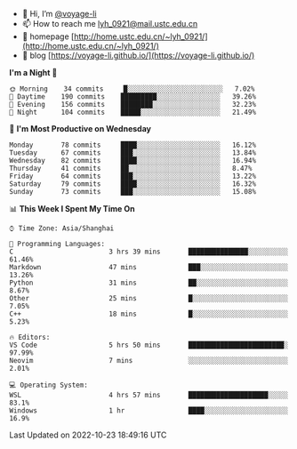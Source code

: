 - 👋 Hi, I’m [@voyage-li](https://github.com/voyage-li/)
- 📫 How to reach me [lyh_0921@mail.ustc.edu.cn](mailto:lyh_0921@mail.ustc.edu.cn)
- 👯 homepage [http://home.ustc.edu.cn/~lyh_0921/](http://home.ustc.edu.cn/~lyh_0921/)
- 🥤 blog [https://voyage-li.github.io/](https://voyage-li.github.io/)

<!--START_SECTION:waka-->
**I'm a Night 🦉** 

```text
🌞 Morning    34 commits     █░░░░░░░░░░░░░░░░░░░░░░░░   7.02% 
🌆 Daytime    190 commits    █████████░░░░░░░░░░░░░░░░   39.26% 
🌃 Evening    156 commits    ████████░░░░░░░░░░░░░░░░░   32.23% 
🌙 Night      104 commits    █████░░░░░░░░░░░░░░░░░░░░   21.49%

```
📅 **I'm Most Productive on Wednesday** 

```text
Monday       78 commits     ████░░░░░░░░░░░░░░░░░░░░░   16.12% 
Tuesday      67 commits     ███░░░░░░░░░░░░░░░░░░░░░░   13.84% 
Wednesday    82 commits     ████░░░░░░░░░░░░░░░░░░░░░   16.94% 
Thursday     41 commits     ██░░░░░░░░░░░░░░░░░░░░░░░   8.47% 
Friday       64 commits     ███░░░░░░░░░░░░░░░░░░░░░░   13.22% 
Saturday     79 commits     ████░░░░░░░░░░░░░░░░░░░░░   16.32% 
Sunday       73 commits     ███░░░░░░░░░░░░░░░░░░░░░░   15.08%

```


📊 **This Week I Spent My Time On** 

```text
⌚︎ Time Zone: Asia/Shanghai

💬 Programming Languages: 
C                        3 hrs 39 mins       ███████████████░░░░░░░░░░   61.46% 
Markdown                 47 mins             ███░░░░░░░░░░░░░░░░░░░░░░   13.26% 
Python                   31 mins             ██░░░░░░░░░░░░░░░░░░░░░░░   8.67% 
Other                    25 mins             █░░░░░░░░░░░░░░░░░░░░░░░░   7.05% 
C++                      18 mins             █░░░░░░░░░░░░░░░░░░░░░░░░   5.23%

🔥 Editors: 
VS Code                  5 hrs 50 mins       ████████████████████████░   97.99% 
Neovim                   7 mins              ░░░░░░░░░░░░░░░░░░░░░░░░░   2.01%

💻 Operating System: 
WSL                      4 hrs 57 mins       ████████████████████░░░░░   83.1% 
Windows                  1 hr                ████░░░░░░░░░░░░░░░░░░░░░   16.9%

```


 Last Updated on 2022-10-23 18:49:16 UTC
<!--END_SECTION:waka-->